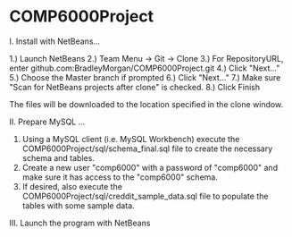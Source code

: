 # COMP6000Project

I. Install with NetBeans...

1.) Launch NetBeans
2.) Team Menu -> Git -> Clone
3.) For RepositoryURL, enter github.com:BradleyMorgan/COMP6000Project.git
4.) Click "Next..."
5.) Choose the Master branch if prompted
6.) Click "Next..."
7.) Make sure "Scan for NetBeans projects after clone" is checked.
8.) Click Finish

The files will be downloaded to the location specified in the clone window.

II. Prepare MySQL ...

1. Using a MySQL client (i.e. MySQL Workbench) execute the COMP6000Project/sql/schema_final.sql file to create the necessary schema and tables.
2. Create a new user "comp6000" with a password of "comp6000" and make sure it has access to the "comp6000" schema.
3. If desired, also execute the COMP6000Project/sql/creddit_sample_data.sql file to populate the tables with some sample data.

III. Launch the program with NetBeans

